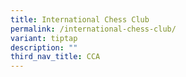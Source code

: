 ```yaml
---
title: International Chess Club
permalink: /international-chess-club/
variant: tiptap
description: ""
third_nav_title: CCA
---
```

